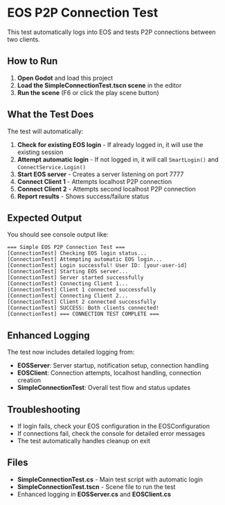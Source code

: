 # EOS P2P Connection Test

This test automatically logs into EOS and tests P2P connections between two clients.

## How to Run

1. **Open Godot** and load this project
2. **Load the SimpleConnectionTest.tscn scene** in the editor
3. **Run the scene** (F6 or click the play scene button)

## What the Test Does

The test will automatically:

1. **Check for existing EOS login** - If already logged in, it will use the existing session
2. **Attempt automatic login** - If not logged in, it will call `SmartLogin()` and `ConnectService.Login()`
3. **Start EOS server** - Creates a server listening on port 7777
4. **Connect Client 1** - Attempts localhost P2P connection
5. **Connect Client 2** - Attempts second localhost P2P connection
6. **Report results** - Shows success/failure status

## Expected Output

You should see console output like:
```
=== Simple EOS P2P Connection Test ===
[ConnectionTest] Checking EOS login status...
[ConnectionTest] Attempting automatic EOS login...
[ConnectionTest] Login successful! User ID: [your-user-id]
[ConnectionTest] Starting EOS server...
[ConnectionTest] Server started successfully
[ConnectionTest] Connecting Client 1...
[ConnectionTest] Client 1 connected successfully
[ConnectionTest] Connecting Client 2...
[ConnectionTest] Client 2 connected successfully
[ConnectionTest] SUCCESS: Both clients connected!
[ConnectionTest] === CONNECTION TEST COMPLETE ===
```

## Enhanced Logging

The test now includes detailed logging from:
- **EOSServer**: Server startup, notification setup, connection handling
- **EOSClient**: Connection attempts, localhost handling, connection creation
- **SimpleConnectionTest**: Overall test flow and status updates

## Troubleshooting

- If login fails, check your EOS configuration in the EOSConfiguration
- If connections fail, check the console for detailed error messages
- The test automatically handles cleanup on exit

## Files

- **SimpleConnectionTest.cs** - Main test script with automatic login
- **SimpleConnectionTest.tscn** - Scene file to run the test
- Enhanced logging in **EOSServer.cs** and **EOSClient.cs**